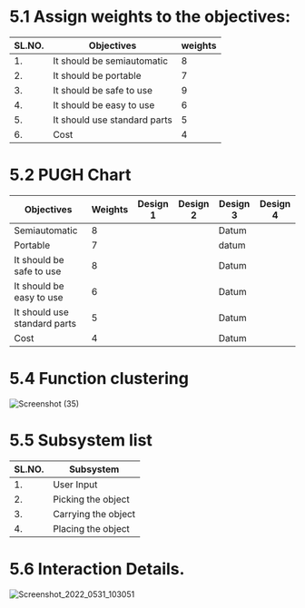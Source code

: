 # 5.1 Assign weights to the objectives:
| SL.NO. | Objectives | weights |
|--------|------------|---------|
|1.| It should be semiautomatic | 8 |
|2.| It should be portable | 7 |
|3.| It should be safe to use | 9 |
|4.| It should be easy to use | 6 |
|5.| It should use standard parts | 5 |
|6.| Cost | 4 |

# 5.2 PUGH Chart
| Objectives | Weights | Design 1 | Design 2 |	Design 3 | Design 4 |
|------------|---------|----------|----------|-----------|----------|
| Semiautomatic |	8| 	 |	 |	Datum|	|
| Portable |	7|	 |	 |	datum|	|
| It should be safe to use |	8|	|	|	Datum|	|
|It should be easy to use|	6|	|	|	Datum|	|
| It should use standard parts | 5 | | | Datum |
| Cost | 4 | | | Datum  |


# 5.4 Function clustering
![Screenshot (35)](https://user-images.githubusercontent.com/100361589/171094807-cb718bd5-0055-43e0-965c-d64a1cb2566a.png)


# 5.5 Subsystem list
| SL.NO.| Subsystem |
|-------|-----------|
|1.| User Input |
|2.| Picking the object |
|3.| Carrying the object |
|4.| Placing the object |

# 5.6 Interaction Details.
![Screenshot_2022_0531_103051](https://user-images.githubusercontent.com/105263783/171096427-bc422e62-582f-4ece-b9e9-9d38e6149d29.jpg)